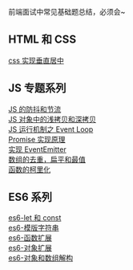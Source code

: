 前端面试中常见基础题总结，必须会~

## HTML 和 CSS

[css 实现垂直居中](https://www.inoob.xyz/posts/a2938be2/)<br>

## JS 专题系列

[JS 的防抖和节流](https://www.inoob.xyz/posts/191efe/)<br>
[JS 对象中的浅拷贝和深拷贝](https://www.inoob.xyz/posts/7777e26c/)<br>
[JS 运行机制之 Event Loop](https://www.inoob.xyz/posts/d33ba0d2/)<br>
[Promise 实现原理](https://www.inoob.xyz/posts/9c8b9140/)<br>
[实现 EventEmitter](https://www.inoob.xyz/posts/ef2c15cd/)<br>
[数组的去重，扁平和最值](https://www.inoob.xyz/posts/1f16d045/)<br>
[函数的柯里化](https://www.inoob.xyz/posts/4e8702a6/)

## ES6 系列

[es6-let 和 const](https://www.inoob.xyz/posts/4980a7e3/)<br>
[es6-模版字符串](https://www.inoob.xyz/posts/6e27aa72/)<br>
[es6-函数扩展](https://www.inoob.xyz/posts/7a03402b/)<br>
[es6-对象扩展](https://www.inoob.xyz/posts/3be0ae87/)<br>
[es6-对象和数组解构](https://www.inoob.xyz/posts/2eca66cf/)
